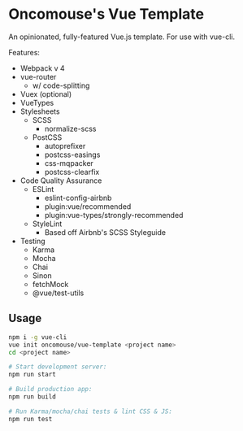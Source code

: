 # Oncomouse's Vue Template

An opinionated, fully-featured Vue.js template. For use with vue-cli.

Features:

* Webpack v 4
* vue-router
	* w/ code-splitting
* Vuex (optional)
* VueTypes
* Stylesheets
	* SCSS
		* normalize-scss
	* PostCSS
		* autoprefixer
		* postcss-easings
		* css-mqpacker
		* postcss-clearfix
* Code Quality Assurance
	* ESLint
		* eslint-config-airbnb
		* plugin:vue/recommended
		* plugin:vue-types/strongly-recommended
	* StyleLint
		* Based off Airbnb's SCSS Styleguide
* Testing
	* Karma
	* Mocha
	* Chai
	* Sinon
	* fetchMock
	* @vue/test-utils

## Usage

~~~bash
npm i -g vue-cli
vue init oncomouse/vue-template <project name>
cd <project name>

# Start development server:
npm run start

# Build production app:
npm run build

# Run Karma/mocha/chai tests & lint CSS & JS:
npm run test
~~~